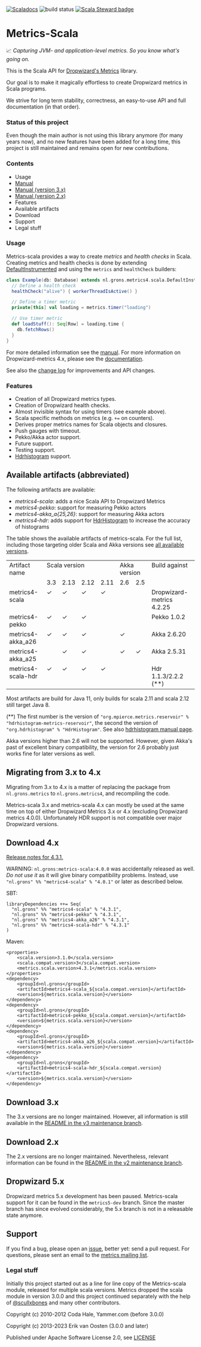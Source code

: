 [![Scaladocs](https://www.javadoc.io/badge/nl.grons/metrics4-scala_2.12.svg?color=brightgreen&label=Scaladocs)](https://www.javadoc.io/page/nl.grons/metrics4-scala_2.12/latest/nl/grons/metrics4/scala/DefaultInstrumented.html)
![build status](https://github.com/erikvanoosten/metrics-scala/actions/workflows/ci.yml/badge.svg)
[![Scala Steward badge](https://img.shields.io/badge/Scala_Steward-helping-blue.svg?style=flat&logo=data:image/png;base64,iVBORw0KGgoAAAANSUhEUgAAAA4AAAAQCAMAAAARSr4IAAAAVFBMVEUAAACHjojlOy5NWlrKzcYRKjGFjIbp293YycuLa3pYY2LSqql4f3pCUFTgSjNodYRmcXUsPD/NTTbjRS+2jomhgnzNc223cGvZS0HaSD0XLjbaSjElhIr+AAAAAXRSTlMAQObYZgAAAHlJREFUCNdNyosOwyAIhWHAQS1Vt7a77/3fcxxdmv0xwmckutAR1nkm4ggbyEcg/wWmlGLDAA3oL50xi6fk5ffZ3E2E3QfZDCcCN2YtbEWZt+Drc6u6rlqv7Uk0LdKqqr5rk2UCRXOk0vmQKGfc94nOJyQjouF9H/wCc9gECEYfONoAAAAASUVORK5CYII=)](https://scala-steward.org)

Metrics-Scala
=============

📈 *Capturing JVM- and application-level metrics. So you know what's going on.*

This is the Scala API for [Dropwizard's Metrics](https://github.com/dropwizard/metrics) library.

Our goal is to make it magically effortless to create Dropwizard metrics in Scala programs.

We strive for long term stability, correctness, an easy-to-use API and full documentation (in that order).

### Status of this project

Even though the main author is not using this library anymore (for many years now), and no new features
have been added for a long time, this project is still maintained and remains open for new contributions.

### Contents

* Usage
* [Manual](/docs/Manual.md)
* [Manual (version 3.x)](https://github.com/erikvanoosten/metrics-scala/blob/version-3.x-maintenance/docs/Manual.md)
* [Manual (version 2.x)](/docs/Manual_2x.md)
* Features
* Available artifacts
* Download
* Support
* Legal stuff

### Usage

Metrics-scala provides a way to create _metrics_ and _health checks_ in Scala. Creating
metrics and health checks is done by extending
[DefaultInstrumented](/metrics-scala/src/main/scala/nl/grons/metrics4/scala/DefaultInstrumented.scala) and using the
`metrics` and `healthCheck` builders:

```scala
class Example(db: Database) extends nl.grons.metrics4.scala.DefaultInstrumented {
  // Define a health check
  healthCheck("alive") { workerThreadIsActive() }

  // Define a timer metric
  private[this] val loading = metrics.timer("loading")

  // Use timer metric
  def loadStuff(): Seq[Row] = loading.time {
    db.fetchRows()
  }
}
```

For more detailed information see the [manual](/docs/Manual.md). For more information on Dropwizard-metrics 4.x, please
see the [documentation](http://metrics.dropwizard.io/4.0.0/).

See also the [change log](CHANGELOG.md) for improvements and API changes.

### Features

* Creation of all Dropwizard metrics types.
* Creation of Dropwizard health checks.
* Almost invisible syntax for using timers (see example above).
* Scala specific methods on metrics (e.g. `+=` on counters).
* Derives proper metrics names for Scala objects and closures.
* Push gauges with timeout.
* Pekko/Akka actor support.
* Future support.
* Testing support.
* [Hdrhistogram](http://hdrhistogram.org/) support.

## Available artifacts (abbreviated)

The following artifacts are available:

* *metrics4-scala*: adds a nice Scala API to Dropwizard Metrics
* *metrics4-pekko*: support for measuring Pekko actors
* *metrics4-akka_a{25,26}*: support for measuring Akka actors
* *metrics4-hdr*: adds support for [HdrHistogram](http://www.hdrhistogram.org/) to increase the accuracy of histograms 

The table shows the available artifacts of metrics-scala. For the full list, including those targeting older Scala and
Akka versions see [all available versions](/docs/AvailableVersions.md).

<table border="0" cellpadding="2" cellspacing="2">
  <tbody>
    <tr>
      <td valign="top" rowspan="2">Artifact name</td>
      <td valign="top" rowspan="1" colspan="4">Scala version</td>
      <td valign="top" rowspan="1" colspan="2">Akka version</td>
      <td valign="top" rowspan="2">Build against</td>
    </tr>
    <tr>
      <td valign="top">3.3</td>
      <td valign="top">2.13</td>
      <td valign="top">2.12</td>
      <td valign="top">2.11</td>
      <td valign="top">2.6</td>
      <td valign="top">2.5</td>
    </tr>
    <tr>
      <td valign="top">metrics4-scala</td>
      <td valign="top">✓</td>
      <td valign="top">✓</td>
      <td valign="top">✓</td>
      <td valign="top">✓</td>
      <td valign="top"></td>
      <td valign="top"></td>
      <td valign="top">Dropwizard-metrics 4.2.25</td>
    </tr>
    <tr>
      <td valign="top">metrics4-pekko</td>
      <td valign="top">✓</td>
      <td valign="top">✓</td>
      <td valign="top">✓</td>
      <td valign="top"></td>
      <td valign="top"></td>
      <td valign="top"></td>
      <td valign="top">Pekko 1.0.2</td>
    </tr>
    <tr>
      <td valign="top">metrics4-akka_a26</td>
      <td valign="top">✓</td>
      <td valign="top">✓</td>
      <td valign="top">✓</td>
      <td valign="top"></td>
      <td valign="top">✓</td>
      <td valign="top"></td>
      <td valign="top">Akka 2.6.20</td>
    </tr>
    <tr>
      <td valign="top">metrics4-akka_a25</td>
      <td valign="top"></td>
      <td valign="top">✓</td>
      <td valign="top">✓</td>
      <td valign="top"></td>
      <td valign="top">✓</td>
      <td valign="top">✓</td>
      <td valign="top">Akka 2.5.31</td>
    </tr>
    <tr>
      <td valign="top">metrics4-scala-hdr</td>
      <td valign="top">✓</td>
      <td valign="top">✓</td>
      <td valign="top">✓</td>
      <td valign="top">✓</td>
      <td valign="top"></td>
      <td valign="top"></td>
      <td valign="top">Hdr 1.1.3/2.2.2 (**)</td>
    </tr>
  </tbody>
</table>

Most artifacts are build for Java 11, only builds for scala 2.11 and scala 2.12 still target Java 8.

(**) The first number is the version of `"org.mpierce.metrics.reservoir" % "hdrhistogram-metrics-reservoir"`,
the second the version of `"org.hdrhistogram" % "HdrHistogram"`.
See also [hdrhistogram manual page](/docs/Hdrhistogram.md).

Akka versions higher than 2.6 will not be supported. However, given Akka's past of excellent binary compatibility, the version for 2.6 probably just works fine for later versions as well.

## Migrating from 3.x to 4.x

Migrating from 3.x to 4.x is a matter of replacing the package from `nl.grons.metrics` to `nl.grons.metrics4`,
and recompiling the code.

Metrics-scala 3.x and metrics-scala 4.x can mostly be used at the same time on top of either
Dropwizard Metrics 3.x or 4.x (excluding Dropwizard metrics 4.0.0). Unfortunately HDR support
is not compatible over major Dropwizard versions.

## Download 4.x

<a href="CHANGELOG.md#v431-jun-2024">Release notes for 4.3.1.</a>

WARNING: `nl.grons:metrics-scala:4.0.0` was accidentally released as well. *Do not use it* as it will give
binary compatibility problems. Instead, use `"nl.grons" %% "metrics4-scala" % "4.0.1"` or later as described below.

SBT:
```
libraryDependencies ++= Seq(
  "nl.grons" %% "metrics4-scala" % "4.3.1",
  "nl.grons" %% "metrics4-pekko" % "4.3.1",
  "nl.grons" %% "metrics4-akka_a26" % "4.3.1",
  "nl.grons" %% "metrics4-scala-hdr" % "4.3.1"
)
```

Maven:
```
<properties>
    <scala.version>3.1.0</scala.version>
    <scala.compat.version>3</scala.compat.version>
    <metrics.scala.version>4.3.1</metrics.scala.version>
</properties>
<dependency>
    <groupId>nl.grons</groupId>
    <artifactId>metrics4-scala_${scala.compat.version}</artifactId>
    <version>${metrics.scala.version}</version>
</dependency>
<dependency>
    <groupId>nl.grons</groupId>
    <artifactId>metrics4-pekko_${scala.compat.version}</artifactId>
    <version>${metrics.scala.version}</version>
</dependency>
<dependency>
    <groupId>nl.grons</groupId>
    <artifactId>metrics4-akka_a26_${scala.compat.version}</artifactId>
    <version>${metrics.scala.version}</version>
</dependency>
<dependency>
    <groupId>nl.grons</groupId>
    <artifactId>metrics4-scala-hdr_${scala.compat.version}</artifactId>
    <version>${metrics.scala.version}</version>
</dependency>
```

## Download 3.x

The 3.x versions are no longer maintained. However, all information is still available in the
[README in the v3 maintenance branch](https://github.com/erikvanoosten/metrics-scala/tree/version-3.x-maintenance).

## Download 2.x

The 2.x versions are no longer maintained. Nevertheless, relevant information can be found in the
[README in the v2 maintenance branch](https://github.com/erikvanoosten/metrics-scala/tree/metrics-scala-v2.1.5-maintenance).

## Dropwizard 5.x

Dropwizard metrics 5.x development has been paused. Metrics-scala support for it can be
found in the `metrics5-dev` branch. Since the master branch has since evolved considerably,
the 5.x branch is not in a releasable state anymore.

## Support

If you find a bug, please open an [issue](https://github.com/erikvanoosten/metrics-scala/issues), better yet: send a
pull request. For questions, please sent an email to the
[metrics mailing list](http://groups.google.com/group/metrics-user).

### Legal stuff

Initially this project started out as a line for line copy of the Metrics-scala module, released for multiple
scala versions. Metrics dropped the scala module in version 3.0.0 and this project continued separately
with the help of [@scullxbones](https://github.com/scullxbones) and many other contributors.

Copyright (c) 2010-2012 Coda Hale, Yammer.com (before 3.0.0)

Copyright (c) 2013-2023 Erik van Oosten (3.0.0 and later)

Published under Apache Software License 2.0, see [LICENSE](LICENSE)
